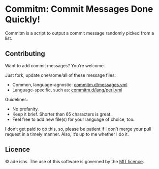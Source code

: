 # Commitm: Commit Messages Done Quickly!
Commitm is a script to output a commit message randomly picked
from a list.

## Contributing
Want to add commit messages? You’re welcome.

Just fork, update one/some/all of these message files:
* Common, language-agnostic:
  [commitm.d/messages.yml](commitm.d/messages.yml)
* Language-specific, such as: 
  [commitm.d/lang/perl.yml](commitm.d/lang/perl.yml)

Guidelines:
* No profanity.
* Keep it brief. Shorter than 65 characters is great.
* Feel free to add new file(s) for your language of choice, too.

I don’t get paid to do this, so, please be patient if I don’t
merge your pull request in a timely manner. Also, it’s up to me
whether I do it.

## Licence
© ade ishs. The use of this software is governed by the [MIT
licence](LICENCE.md).
